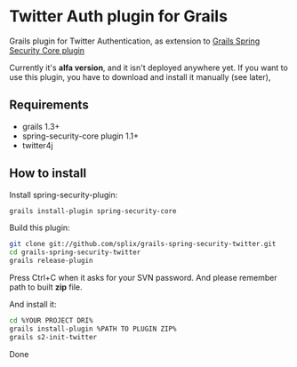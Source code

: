 Twitter Auth plugin for Grails
==============================

Grails plugin for Twitter Authentication, as extension to [Grails Spring Security Core plugin](http://www.grails.org/plugin/spring-security-core)

Currently it's **alfa version**, and it isn't deployed anywhere yet. If you want to use this plugin, you have to download
and install it manually (see later),

Requirements
------------

 * grails 1.3+
 * spring-security-core plugin 1.1+
 * twitter4j

How to install
--------------

Install spring-security-plugin:
```bash
grails install-plugin spring-security-core
```

Build this plugin:
```bash
git clone git://github.com/splix/grails-spring-security-twitter.git
cd grails-spring-security-twitter
grails release-plugin
```

Press Ctrl+C when it asks for your SVN password. And please remember path to built **zip** file.

And install it:
```bash
cd %YOUR PROJECT DRI%
grails install-plugin %PATH TO PLUGIN ZIP%
grails s2-init-twitter
```

Done